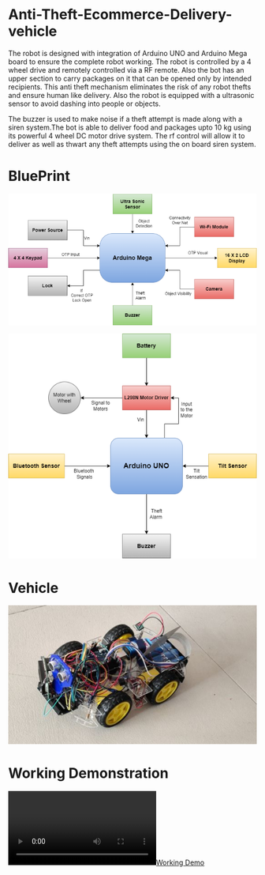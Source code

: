 # Anti-Theft-Ecommerce-Delivery-vehicle
The robot is designed with integration of Arduino UNO and Arduino Mega board to ensure the complete robot working. The robot is controlled by a 4 wheel drive and remotely controlled via a RF remote. Also the bot has an upper section to carry packages on it that can be opened only by intended recipients. This anti theft mechanism eliminates the risk of any robot thefts and ensure human like delivery. Also the robot is equipped with a ultrasonic sensor to avoid dashing into people or objects.

The buzzer is used to make noise if a theft attempt is made along with a siren system.The bot is able to deliver food and packages upto 10 kg using its powerful 4 wheel DC motor drive system. The rf control will allow it to deliver as well as thwart any theft attempts using the on board siren system.

# BluePrint
![Arduino_Mega_Connection](https://github.com/BINIT-Nayak/Theft-Protection-Ecommerce-Delivery-Robot/blob/main/Arduino_Mega_Connection.png)


![ArduinoUno_Connection](https://github.com/BINIT-Nayak/Theft-Protection-Ecommerce-Delivery-Robot/blob/main/ArduinoUno_Connection.png)

# Vehicle
![vehicle](https://github.com/BINIT-Nayak/Theft-Protection-Ecommerce-Delivery-Robot/blob/main/vehicle.jpg)


# Working Demonstration

[![Working Demo](https://github.com/BINIT-Nayak/Theft-Protection-Ecommerce-Delivery-Robot/blob/main/workdemogif.mp4)]()
